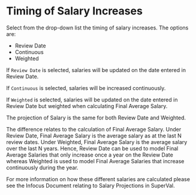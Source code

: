 # Timing of Salary Increases

Select from the drop-down list the timing of salary increases. The
options are:

-   Review Date
-   Continuous
-   Weighted

If `Review Date` is selected, salaries will be updated on the date
entered in Review Date.

If `Continuous` is selected, salaries will be increased continuously.

If `Weighted` is selected, salaries will be updated on the date entered
in Review Date but weighted when calculating Final Average Salary.

The projection of Salary is the same for both Review Date and Weighted.

The difference relates to the calculation of Final Average Salary. Under
Review Date, Final Average Salary is the average salary as at the last N
review dates. Under Weighted, Final Average Salary is the average salary
over the last N years. Hence, Review Date can be used to model Final
Average Salaries that only increase once a year on the Review Date
whereas Weighted is used to model Final Average Salaries that increase
continuously during the year.

For more information on how these different salaries are calculated
please see the Infocus Document relating to Salary Projections in
SuperVal.
